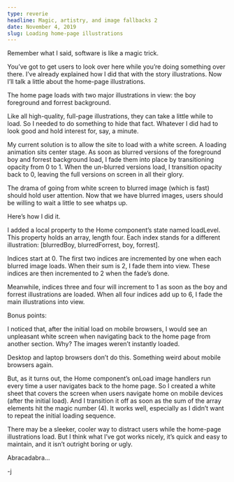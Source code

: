 ```yaml
---
type: reverie
headline: Magic, artistry, and image fallbacks 2
date: November 4, 2019
slug: Loading home-page illustrations
---
```


Remember what I said, software is like a magic trick. 

You’ve got to get users to look over here while you’re doing something over there. I’ve already explained how I did that with the story illustrations. Now I’ll talk a little about the home-page illustrations.

The home page loads with two major illustrations in view: the boy foreground and forrest background.

Like all high-quality, full-page illustrations, they can take a little while to load. So I needed to do something to hide that fact. Whatever I did had to look good and hold interest for, say, a minute.

My current solution is to allow the site to load with a white screen. A loading animation sits center stage. As soon as blurred versions of the foreground boy and forrest background load, I fade them into place by transitioning opacity from 0 to 1. When the un-blurred versions load, I transition opacity back to 0, leaving the full versions on screen in all their glory. 

The drama of going from white screen to blurred image (which is fast) should hold user attention. Now that we have blurred images, users should be willing to wait a little to see whatps up. 

Here’s how I did it. 

I added a local property to the Home component’s state named loadLevel. This property holds an array, length four. Each index stands for a different illustration: [blurredBoy, blurredForrest, boy, forrest]. 

Indices start at 0. The first two indices are incremented by one when each blurred image loads. When their sum is 2, I fade them into view. These indices are then incremented to 2 when the fade’s done. 

Meanwhile, indices three and four will increment to 1 as soon as the boy and forrest illustrations are loaded. When all four indices add up to 6, I fade the main illustrations into view.

Bonus points:

I noticed that, after the initial load on mobile browsers, I would see an unpleasant white screen when navigating back to the home page from another section. Why? The images weren’t instantly loaded. 

Desktop and laptop browsers don’t do this. Something weird about mobile browsers again. 

But, as it turns out, the Home component’s onLoad image handlers run every time a user navigates back to the home page. So I created a white sheet that covers the screen when users navigate home on mobile devices (after the initial load). And I transition it off as soon as the sum of the array elements hit the magic number (4). It works well, especially as I didn’t want to repeat the initial loading sequence.

There may be a sleeker, cooler way to distract users while the home-page illustrations load. But I think what I’ve got works nicely, it’s quick and easy to maintain, and it isn’t outright boring or ugly. 

Abracadabra...

-j